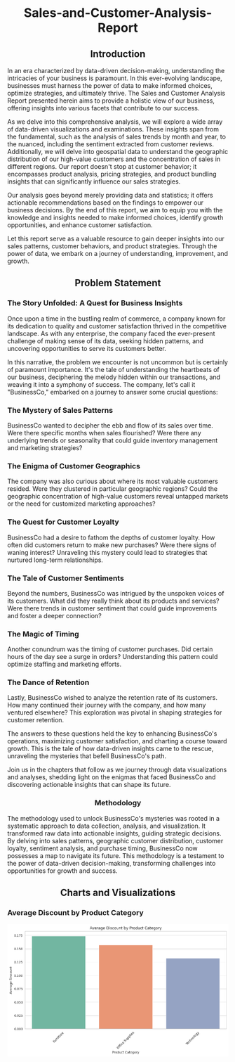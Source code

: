 <h1 align="center"> Sales-and-Customer-Analysis-Report
</h1>

  
<h2 align='center'> Introduction
</h2>
  
In an era characterized by data-driven decision-making, understanding the intricacies of your business is paramount. In this ever-evolving landscape, businesses must harness the power of data to make informed choices, optimize strategies, and ultimately thrive. The Sales and Customer Analysis Report presented herein aims to provide a holistic view of our business, offering insights into various facets that contribute to our success.

As we delve into this comprehensive analysis, we will explore a wide array of data-driven visualizations and examinations. These insights span from the fundamental, such as the analysis of sales trends by month and year, to the nuanced, including the sentiment extracted from customer reviews. Additionally, we will delve into geospatial data to understand the geographic distribution of our high-value customers and the concentration of sales in different regions. Our report doesn't stop at customer behavior; it encompasses product analysis, pricing strategies, and product bundling insights that can significantly influence our sales strategies.

Our analysis goes beyond merely providing data and statistics; it offers actionable recommendations based on the findings to empower our business decisions. By the end of this report, we aim to equip you with the knowledge and insights needed to make informed choices, identify growth opportunities, and enhance customer satisfaction.

Let this report serve as a valuable resource to gain deeper insights into our sales patterns, customer behaviors, and product strategies. Through the power of data, we embark on a journey of understanding, improvement, and growth.

<h2 align='center'> Problem Statement
</h2>

<h3 align = 'left'> The Story Unfolded: A Quest for Business Insights
</h3>
Once upon a time in the bustling realm of commerce, a company known for its dedication to quality and customer satisfaction thrived in the competitive landscape. As with any enterprise, the company faced the ever-present challenge of making sense of its data, seeking hidden patterns, and uncovering opportunities to serve its customers better.

In this narrative, the problem we encounter is not uncommon but is certainly of paramount importance. It's the tale of understanding the heartbeats of our business, deciphering the melody hidden within our transactions, and weaving it into a symphony of success. The company, let's call it "BusinessCo," embarked on a journey to answer some crucial questions:

<h3 align = 'left'> The Mystery of Sales Patterns
</h3>
BusinessCo wanted to decipher the ebb and flow of its sales over time. Were there specific months when sales flourished? Were there any underlying trends or seasonality that could guide inventory management and marketing strategies?

<h3 align = 'left'> The Enigma of Customer Geographics
</h3>
The company was also curious about where its most valuable customers resided. Were they clustered in particular geographic regions? Could the geographic concentration of high-value customers reveal untapped markets or the need for customized marketing approaches?

<h3 align = 'left'> The Quest for Customer Loyalty
</h3>
BusinessCo had a desire to fathom the depths of customer loyalty. How often did customers return to make new purchases? Were there signs of waning interest? Unraveling this mystery could lead to strategies that nurtured long-term relationships.

<h3 align = 'left'>The Tale of Customer Sentiments
</h3>
Beyond the numbers, BusinessCo was intrigued by the unspoken voices of its customers. What did they really think about its products and services? Were there trends in customer sentiment that could guide improvements and foster a deeper connection?

<h3 align = 'left'> The Magic of Timing
</h3>

Another conundrum was the timing of customer purchases. Did certain hours of the day see a surge in orders? Understanding this pattern could optimize staffing and marketing efforts.

<h3 align = 'left'> The Dance of Retention
</h3>

Lastly, BusinessCo wished to analyze the retention rate of its customers. How many continued their journey with the company, and how many ventured elsewhere? This exploration was pivotal in shaping strategies for customer retention.

The answers to these questions held the key to enhancing BusinessCo's operations, maximizing customer satisfaction, and charting a course toward growth. This is the tale of how data-driven insights came to the rescue, unraveling the mysteries that befell BusinessCo's path.

Join us in the chapters that follow as we journey through data visualizations and analyses, shedding light on the enigmas that faced BusinessCo and discovering actionable insights that can shape its future.

<h3 align = 'center'> Methodology
</h3>
The methodology used to unlock BusinessCo's mysteries was rooted in a systematic approach to data collection, analysis, and visualization. It transformed raw data into actionable insights, guiding strategic decisions. By delving into sales patterns, geographic customer distribution, customer loyalty, sentiment analysis, and purchase timing, BusinessCo now possesses a map to navigate its future. This methodology is a testament to the power of data-driven decision-making, transforming challenges into opportunities for growth and success.

<h2 align = 'center'> Charts and Visualizations
</h2>

### Average Discount by Product Category
<img src="https://github.com/Gbekoilias/Sales-and-Customer-Analysis-/blob/main/MegaSuperStore/Viz/Average%20Discount%20by%20Product%20Category%20(BarChart).png" alt="Average Discount by Product Category(barchart)">
